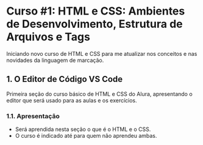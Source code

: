 # Curso #1: HTML e CSS: Ambientes de Desenvolvimento, Estrutura de Arquivos e Tags

Iniciando novo curso de HTML e CSS para me atualizar nos conceitos e nas novidades da linguagem de marcação.

## 1. O Editor de Código VS Code

Primeira seção do curso básico de HTML e CSS do Alura, apresentando o editor que será usado para as aulas e os exercícios.

### 1.1. Apresentação

- Será aprendida nesta seção o que é o HTML e o CSS.
- O curso é indicado até para quem não aprendeu ambas.
